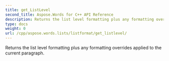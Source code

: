 ```yaml
---
title: get_ListLevel
second_title: Aspose.Words for C++ API Reference
description: Returns the list level formatting plus any formatting overrides applied to the current paragraph. 
type: docs
weight: 0
url: /cpp/aspose.words.lists/listformat/get_listlevel/
---
```


Returns the list level formatting plus any formatting overrides applied to the current paragraph. 

